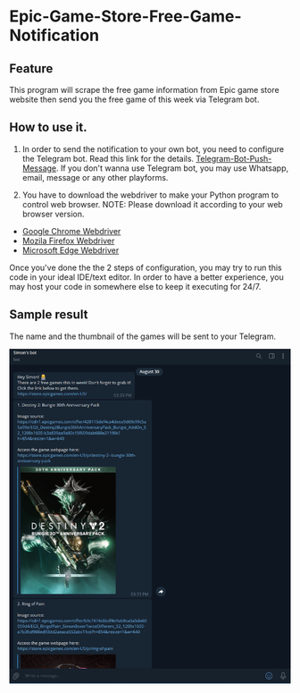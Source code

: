 # Epic-Game-Store-Free-Game-Notification

## Feature
This program will scrape the free game information from Epic game store website then send you the free game of this week via Telegram bot.

## How to use it. 
1. In order to send the notification to your own bot, you need to configure the Telegram bot. Read this link for the details. [Telegram-Bot-Push-Message](https://github.com/simonnchong/Telegram-Bot-Push-Message). If you don't wanna use Telegram bot, you may use Whatsapp, email, message or any other playforms. 

2. You have to download the webdriver to make your Python program to control web browser. NOTE: Please download it according to your web browser version.
- [Google Chrome Webdriver](https://chromedriver.chromium.org/downloads)
- [Mozila Firefox Webdriver](https://github.com/mozilla/geckodriver/releases/)
- [Microsoft Edge Webdriver](https://developer.microsoft.com/en-us/microsoft-edge/tools/webdriver/)

Once you've done the the 2 steps of configuration, you may try to run this code in your ideal IDE/text editor.
In order to have a better experience, you may host your code in somewhere else to keep it executing for 24/7.

## Sample result
The name and the thumbnail of the games will be sent to your Telegram.

<img src="sample.png" width="800">
